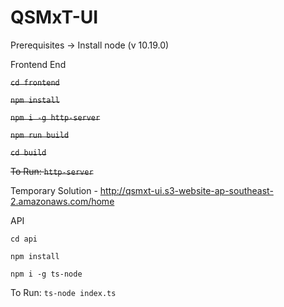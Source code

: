 # QSMxT-UI

Prerequisites -> Install node (v 10.19.0)

Frontend End

<del>`cd frontend`

<del> `npm install`

<del> `npm i -g http-server`

<del> `npm run build`

<del> `cd build`

<del> To Run: `http-server`

Temporary Solution - http://qsmxt-ui.s3-website-ap-southeast-2.amazonaws.com/home


API

`cd api`

`npm install`

`npm i -g ts-node`

To Run: `ts-node index.ts`

